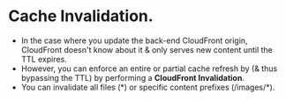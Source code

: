 # **Cache Invalidation.**

* In the case where you update the back-end CloudFront origin, CloudFront doesn't know about it & only serves new content until the TTL expires.
* However, you can enforce an entire or partial cache refresh by (& thus bypassing the TTL) by performing a **CloudFront Invalidation**.
* You can invalidate all files (\*) or specific content prefixes (/images/\*).